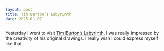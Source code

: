 ```yaml
---
layout: post
title: Tim Burton’s Labyrinth
date: 2025-01-07
---
```


Yesterday I went to visit [Tim Burton’s Labyrinth](https://timburtonexhibition.com/), I was really impressed by the creativity of his original drawings. I really wish I could express myself like that.